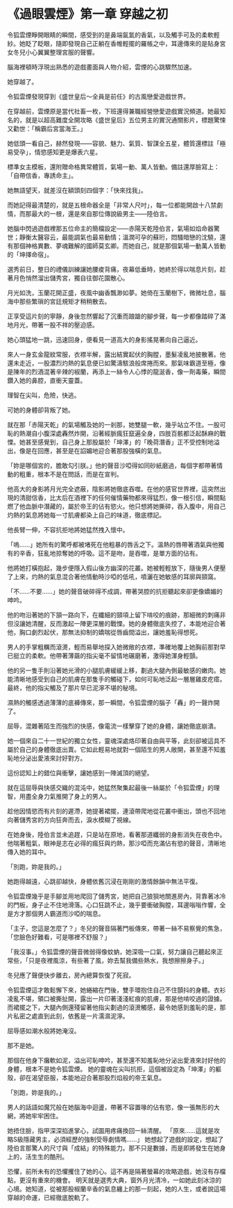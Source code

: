 # 《過眼雲煙》第一章 穿越之初

令狐雲煙睜開眼睛的瞬間，感受到的是鼻端氤氳的香氣，以及觸手可及的柔軟輕紗。她眨了眨眼，隨即發現自己正躺在香帷輕擺的羅帳之中，耳邊傳來的是貼身宮女冬兒小心翼翼整理宮服的聲響。

腦海裡頓時浮現出熟悉的遊戲畫面與人物介紹，雲煙的心跳驟然加速。

她穿越了。

令狐雲煙發現穿到《盛世皇后～全員是前任》的古風戀愛遊戲世界。

在穿越前，雲煙原是當代社畜一枚，下班還得兼職經營戀愛遊戲實況頻道。她最知名的，就是以超高難度全開攻略《盛世皇后》五位男主的實況通關影片，標題驚悚又勸世：「稱霸后宮當海王。」

她低頭一看自己，赫然發現——容貌、魅力、氣質、智謀全五星，體質還標註「極易受孕」，情慾感知更是爆表六星。

標準女主模板，還附贈命格異常體質，氣場一動、萬人皆動。備註還厚臉寫上：「自帶信香，專誘命主」。

她無語望天，就差沒在額頭刻四個字：「快來找我」。

而她記得最清楚的，就是五根命器全是「非常人尺吋」，每一位都能開啟十八禁劇情，而那最大的一根，還是來自那位傳說級男主——陸伯言。

她腦中閃過遊戲裡那五位命主的簡檔設定——赤陽天乾陸伯言，氣場如焰命器驚世；靜衡太醫容云，最能調氣也最易動情；溫潤可孕的蘇珩，悶騷暗戀的沈驍，還有那個神格異數、夢魂難解的國師莫玄卿。而她自己，就是那個氣場一動萬人皆動的「坤擇命宿」。


選秀前日，整日的禮儀訓練讓她腰痠背痛，夜幕低垂時，她終於得以喘息片刻，趁著月色悄然溜出儲秀宮，獨自往御花園散心。

月光如洗，玉蘭花開正盛，夜風中幽香飄渺如夢。她倚在玉蘭樹下，微微吐息，腦海中那些繁瑣的宮廷規矩才稍稍散去。

正享受這片刻的寧靜，身後忽然響起了沉重而踉蹌的腳步聲，每一步都像踏碎了滿地月光，帶著一股不祥的壓迫感。

她心頭猛地一跳，迅速回身，便看見一道高大的身影搖晃著向自己逼近。

來人一身玄金龍紋常服，衣襟半解，露出結實起伏的胸膛，墨髮凌亂地披散著。他還未走近，一股濃烈灼熱的氣息便已如驚濤駭浪般席捲而來。那氣味霸道至極，像是陳年的烈酒混著辛辣的椒蘭，再添上一絲令人心悸的龍涎香，像一劑毒藥，瞬間鑽入她的鼻腔，直衝天靈蓋。

理智在尖叫，危險，快逃。

可她的身體卻背叛了她。

就在那「赤陽天乾」的氣場觸及她的一剎那，她雙腿一軟，幾乎站立不住。一股可恥的熱潮自小腹深處轟然炸開，沿著經脈瘋狂竄遍全身，四肢百骸都泛起酥麻的戰慄。她甚至感覺到，自己身上那股屬於「坤澤」的「晚荷潛香」正不受控制地溢出，像是在回應，甚至是在諂媚地迎合著那股強橫的氣息。

「妳是哪個宮的，膽敢勾引朕。」他的聲音沙啞得如同砂紙磨過，每個字都帶著情動的粗重，根本不是在問話，而是在宣判。

他高大的身影將月光完全遮蔽，陰影將她徹底吞噬。在他的感官世界裡，這突然出現的清甜信香，比太后在酒裡下的任何催情藥物都來得猛烈，像一根引信，瞬間點燃了他血脈中潛藏的，屬於帝王的佔有慾火。他只想將她撕碎，吞入腹中，用自己灼熱的氣息將她每一寸肌膚都染上自己的味道，徹底標記。

他長臂一伸，不容抗拒地將她猛然拽入懷中。

「嗚……」她所有的驚呼都被堵死在他粗暴的唇舌之下。溫熱的唇帶著酒氣與他獨有的辛香，狂亂地掠奪她的呼吸。這不是吻，是吞噬，是單方面的佔有。

他將她打橫抱起，幾步便隱入假山後方幽深的花叢。她被輕輕放下，隨後男人便壓了上來，灼熱的氣息混合著他情動時沙啞的低吼，噴灑在她敏感的耳廓與頸窩。

「不……不要……」她的聲音破碎得不成調，帶著哭腔的抗拒聽起來卻更像嬌媚的呻吟。

他的吻沿著她的下頷一路向下，在纖細的頸項上留下啃咬的痕跡，那細微的刺痛非但沒讓她清醒，反而激起一陣更深層的戰慄。她的身體徹底失控了，本能地迎合著他，胸口劇烈起伏，那無法抑制的嬌喘從唇齒間溢出，讓她羞恥得想死。

男人的手掌粗糲而滾燙，輕而易舉地探入她微敞的衣襟，準確地覆上她胸前那對早已挺立的柔軟。他帶著薄繭的指尖毫不留情地碾磨著，激得她渾身輕顫。

他的另一隻手則沿著她光滑的小腿肌膚緩緩上移，劃過大腿內側最敏感的嫩肉。她能清晰地感受到自己的肌膚在那隻手的觸碰下，如何可恥地泛起一層層雞皮疙瘩。最終，他的指尖觸及了那片早已泥濘不堪的秘境。

濕熱的觸感透過薄薄的底褲傳來，那一瞬間，令狐雲煙的腦子「轟」的一聲炸開了。

屈辱，混雜著陌生而強烈的快感，像電流一樣擊穿了她的身體，讓她徹底崩潰。

她一個來自二十一世紀的獨立女性，靈魂深處烙印著自由與平等，此刻卻被這具不屬於自己的身體徹底出賣。它如此輕易地就對一個陌生的男人敞開，甚至還不知羞恥地分泌出愛液來討好對方。

這份認知上的錯位與衝擊，讓她感到一陣滅頂的絕望。

就在這屈辱與快感交織的混沌中，她猛然聚集起最後一絲屬於「令狐雲煙」的理智，用盡全身力氣推開了身上的男人。

趁他因情慾而有片刻的遲滯，她提著裙擺，連滾帶爬地從花叢中衝出，頭也不回地向著儲秀宮的方向狂奔而去，淚水模糊了視線。

在她身後，陸伯言並未追趕，只是站在原地，看著那道纖弱的身影消失在夜色中。他喘著粗氣，眼神是志在必得的瘋狂與灼熱，那沙啞而充滿佔有慾的聲音，清晰地傳入她的耳中。

「別跑，妳是我的。」

她跑得越遠，心跳卻越快，身體依舊沉浸在剛剛的激情餘韻中無法平復。

令狐雲煙幾乎是手腳並用地爬回了儲秀宮，她把自己狼狽地關進房內，背靠著冰冷的門板，身子止不住地滑落。心口狂跳不止，幾乎要衝破胸膛，耳邊嗡嗡作響，全是方才那個男人霸道而沙啞的喘息。

「主子，您這是怎麼了？」冬兒的聲音隔著門板傳來，帶著一絲不易察覺的焦急，「您臉色好難看，可是哪裡不舒服？」

「我沒事。」令狐雲煙的聲音微弱得像蚊蚋，她深吸一口氣，努力讓自己聽起來正常些，「只是夜裡風涼，有些著了風，妳去幫我備些熱水，我想擦擦身子。」

冬兒應了聲便快步離去，房內總算恢復了死寂。

令狐雲煙這才敢鬆懈下來，她蜷縮在門後，雙手環抱住自己不住顫抖的身體。衣衫凌亂不堪，領口被撕扯開，露出一片印著淺淺紅痕的肌膚，那是他啃咬過的證據。而裙擺之下，大腿內側還殘留著他指尖劃過的滾燙觸感，最令她感到羞恥的是，那片私密之處直到此刻，依舊是一片濡濕泥濘。

屈辱感如潮水般將她淹沒。

那不是她。

那個在他身下癱軟如泥，溢出可恥呻吟，甚至還不知羞恥地分泌出愛液來討好他的身體，根本不是她令狐雲煙。
她的靈魂在尖叫抗拒，這個被設定為「坤澤」的軀殼，卻在渴望臣服，本能地迎合著那股烈焰般的帝王氣息。

「別跑，妳是我的。」

男人的話語如魔咒般在她腦海中迴盪，帶著不容置喙的佔有慾，像一張無形的大網，將她牢牢困住。

她捂住臉，指甲深深掐進掌心，試圖用疼痛換回一絲清醒。
「原來……這就是攻略S級隱藏男主，必須經歷的強制受辱劇情嗎……」
她想起了遊戲的設定，想起了陸伯言那驚人的尺寸與「成結」的特殊能力。那不只是數據，而是即將發生在她身上的，活生生的酷刑。

恐懼，前所未有的恐懼攫住了她的心。這不再是隔著螢幕的攻略遊戲，她沒有存檔點，更沒有重來的機會。
明天就是選秀大典，窗外月光清冷，一如她此刻冰涼的心境。她知道，從被那股椒蘭辛香的氣息纏上的那一刻起，她的人生，或者說這場穿越的命運，已經徹底脫軌了。


